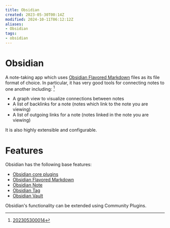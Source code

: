 ```yaml
---
title: Obsidian
created: 2023-05-30T00:14Z
modified: 2024-10-11T06:12:12Z
aliases:
- Obsidian
tags:
- obsidian
---
```


# Obsidian

A note-taking app which uses [Obsidian Flavored Markdown](obsidian-flavored-markdown.md) files as its file format of choice. In particular, it has very good tools for connecting notes to one another including: [^1]

* A graph view to visualize connections between notes
* A list of backlinks for a note (notes which link to the note you are viewing)
* A list of outgoing links for a note (notes linked in the note you are viewing)

It is also highly extensible and configurable.

# Features

Obsidian has the following base features:

* [Obsidian core plugins](obsidian-core-plugin.md)
* [Obsidian Flavored Markdown](obsidian-flavored-markdown.md)
* [Obsidian Note](obsidian-note.md)
* [Obsidian Tag](obsidian-tag.md)
* [Obsidian Vault](obsidian-vault.md)

Obsidian's functionality can be extended using Community Plugins.

[^1]: [202305300014](../entries/202305300014.md)

